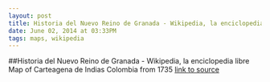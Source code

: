 ```yaml
---
layout: post
title: Historia del Nuevo Reino de Granada - Wikipedia, la enciclopedia libre
date: June 02, 2014 at 03:33PM
tags: maps, wikipedia
---
```

##Historia del Nuevo Reino de Granada - Wikipedia, la enciclopedia libre
Map of Carteagena de Indias Colombia from 1735
[link to source](http://ift.tt/1m5tBQr) 
